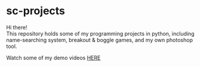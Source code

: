 # sc-projects
Hi there!\
This repository holds some of my programming projects in python, including name-searching system, breakout & boggle games, and my own photoshop tool.

Watch some of my demo videos [HERE](https://drive.google.com/drive/folders/1Gi3bn9qPW_gR0ISyGzVPLd5Bztdvd7rF?fbclid=IwAR36BW3v_bHn-Idsh-0_ROSWLwrXOzoervZId25OOzH2LX4b6FCGDfULdDg)
